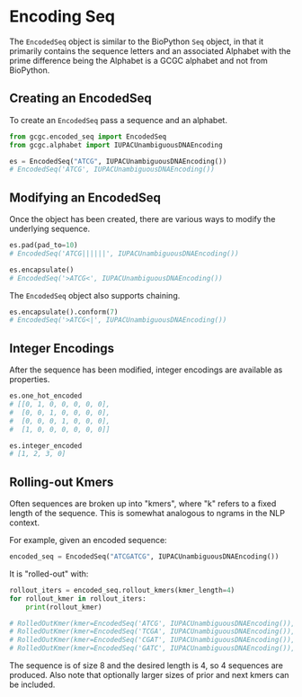 # Encoding Seq

The `EncodedSeq` object is similar to the BioPython `Seq` object, in that it primarily contains the
sequence letters and an associated Alphabet with the prime difference being the Alphabet is a GCGC
alphabet and not from BioPython.

## Creating an EncodedSeq

To create an `EncodedSeq` pass a sequence and an alphabet.

```python
from gcgc.encoded_seq import EncodedSeq
from gcgc.alphabet import IUPACUnambiguousDNAEncoding

es = EncodedSeq("ATCG", IUPACUnambiguousDNAEncoding())
# EncodedSeq('ATCG', IUPACUnambiguousDNAEncoding())
```

## Modifying an EncodedSeq

Once the object has been created, there are various ways to modify the underlying sequence.

```python
es.pad(pad_to=10)
# EncodedSeq('ATCG||||||', IUPACUnambiguousDNAEncoding())

es.encapsulate()
# EncodedSeq('>ATCG<', IUPACUnambiguousDNAEncoding())
```

The `EncodedSeq` object also supports chaining.

```python
es.encapsulate().conform(7)
# EncodedSeq('>ATCG<|', IUPACUnambiguousDNAEncoding())
```

## Integer Encodings

After the sequence has been modified, integer encodings are available as properties.

```python
es.one_hot_encoded
# [[0, 1, 0, 0, 0, 0, 0],
#  [0, 0, 1, 0, 0, 0, 0],
#  [0, 0, 0, 1, 0, 0, 0],
#  [1, 0, 0, 0, 0, 0, 0]]

es.integer_encoded
# [1, 2, 3, 0]
```

## Rolling-out Kmers

Often sequences are broken up into "kmers", where "k" refers to a fixed length of the sequence. This
is somewhat analogous to ngrams in the NLP context.

For example, given an encoded sequence:

```python
encoded_seq = EncodedSeq("ATCGATCG", IUPACUnambiguousDNAEncoding())
```

It is "rolled-out" with:

```python
rollout_iters = encoded_seq.rollout_kmers(kmer_length=4)
for rollout_kmer in rollout_iters:
    print(rollout_kmer)

# RolledOutKmer(kmer=EncodedSeq('ATCG', IUPACUnambiguousDNAEncoding()), prior_kmer=EncodedSeq('', IUPACUnambiguousDNAEncoding()), next_kmer=EncodedSeq('A', IUPACUnambiguousDNAEncoding()))
# RolledOutKmer(kmer=EncodedSeq('TCGA', IUPACUnambiguousDNAEncoding()), prior_kmer=EncodedSeq('', IUPACUnambiguousDNAEncoding()), next_kmer=EncodedSeq('T', IUPACUnambiguousDNAEncoding()))
# RolledOutKmer(kmer=EncodedSeq('CGAT', IUPACUnambiguousDNAEncoding()), prior_kmer=EncodedSeq('', IUPACUnambiguousDNAEncoding()), next_kmer=EncodedSeq('C', IUPACUnambiguousDNAEncoding()))
# RolledOutKmer(kmer=EncodedSeq('GATC', IUPACUnambiguousDNAEncoding()), prior_kmer=EncodedSeq('', IUPACUnambiguousDNAEncoding()), next_kmer=EncodedSeq('G', IUPACUnambiguousDNAEncoding()))
```

The sequence is of size 8 and the desired length is 4, so 4 sequences are produced. Also note that
optionally larger sizes of prior and next kmers can be included.
